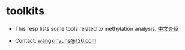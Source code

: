 # toolkits
* This resp lists some tools related to methylation analysis. [中文介绍](https://github.com/methylation/toolkits/blob/master/README_CHINESE.md)

* Contact: wangxinyuhs@126.com
